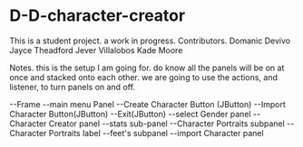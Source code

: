 # D-D-character-creator
This is a student project. a work in progress.
Contributors. 
Domanic Devivo
Jayce Theadford
Jever Villalobos
Kade Moore

Notes.
this is the setup I am going for. do know all the panels will be on at once and stacked onto each other.
we are going to use the actions, and listener, to turn panels on and off.


--Frame 
  --main menu Panel
    --Create Character Button (JButton)
    --Import Character Button(JButton)
    --Exit(JButton)
  --select Gender panel
  --Character Creator panel
    --stats sub-panel
    --Character Portraits subpanel
      --Character Portraits label
    --feet's subpanel
  --import Character panel

    
    
  

